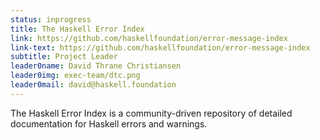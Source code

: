 ```yaml
---
status: inprogress
title: The Haskell Error Index
link: https://github.com/haskellfoundation/error-message-index
link-text: https://github.com/haskellfoundation/error-message-index
subtitle: Project Leader
leader0name: David Thrane Christiansen
leader0img: exec-team/dtc.png
leader0mail: david@haskell.foundation
---
```

The Haskell Error Index is a community-driven repository of detailed documentation for Haskell errors and warnings.
